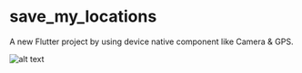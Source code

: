 # save_my_locations

A new Flutter project by using device native component like Camera & GPS.

![alt text](http://url/to/img.png)



